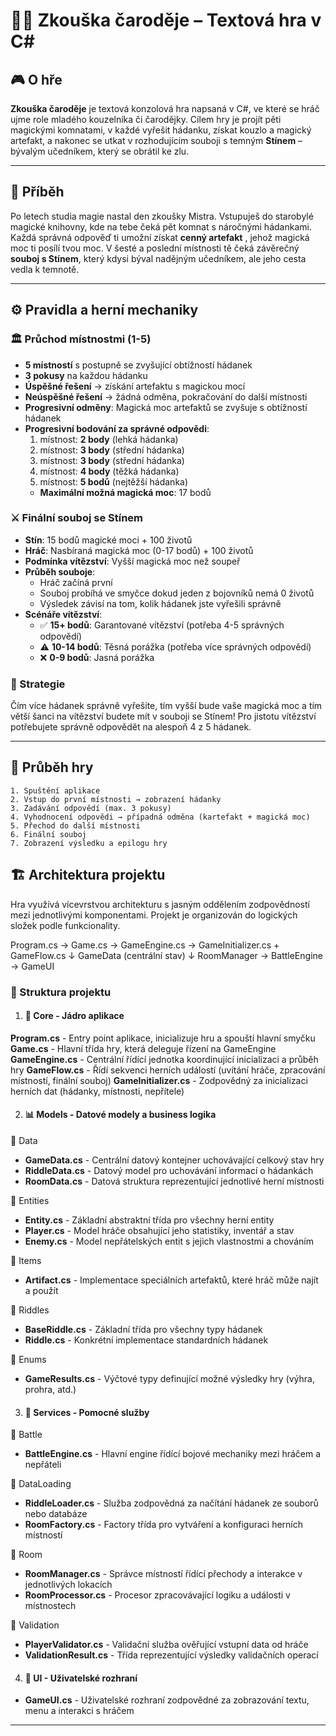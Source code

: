 # 🧙‍♂️ Zkouška čaroděje – Textová hra v C#

## 🎮 O hře
**Zkouška čaroděje** je textová konzolová hra napsaná v C#, ve které se hráč ujme role mladého kouzelníka či čarodějky. Cílem hry je projít pěti magickými komnatami, v každé vyřešit hádanku, získat kouzlo a magický artefakt, a nakonec se utkat v rozhodujícím souboji s temným **Stínem** – bývalým učedníkem, který se obrátil ke zlu.

---

## 📜 Příběh
Po letech studia magie nastal den zkoušky Mistra. Vstupuješ do starobylé magické knihovny, kde na tebe čeká pět komnat s náročnými hádankami. Každá správná odpověď ti umožní získat **cenný artefakt** , jehož magická moc ti posílí tvou moc. V šesté a poslední místnosti tě čeká závěrečný **souboj s Stínem**, který kdysi býval nadějným učedníkem, ale jeho cesta vedla k temnotě.

---

## ⚙️ Pravidla a herní mechaniky

### 🏛️ Průchod místnostmi (1-5)
- **5 místností** s postupně se zvyšující obtížností hádanek
- **3 pokusy** na každou hádanku
- **Úspěšné řešení** → získání artefaktu s magickou mocí
- **Neúspěšné řešení** → žádná odměna, pokračování do další místnosti
- **Progresivní odměny**: Magická moc artefaktů se zvyšuje s obtížností hádanek
- **Progresivní bodování za správné odpovědi**:
  1. místnost: **2 body** (lehká hádanka)
  2. místnost: **3 body** (střední hádanka)
  3. místnost: **3 body** (střední hádanka)
  4. místnost: **4 body** (těžká hádanka)
  5. místnost: **5 bodů** (nejtěžší hádanka)
  - **Maximální možná magická moc**: 17 bodů

### ⚔️ Finální souboj se Stínem 
- **Stín**: 15 bodů magické moci + 100 životů
- **Hráč**: Nasbíraná magická moc (0-17 bodů) + 100 životů
- **Podmínka vítězství**: Vyšší magická moc než soupeř
- **Průběh souboje**:
  - Hráč začíná první
  - Souboj probíhá ve smyčce dokud jeden z bojovníků nemá 0 životů
  - Výsledek závisí na tom, kolik hádanek jste vyřešili správně
- **Scénáře vítězství**:
  - ✅ **15+ bodů**: Garantované vítězství (potřeba 4-5 správných odpovědí)
  - ⚠️ **10-14 bodů**: Těsná porážka (potřeba více správných odpovědí)
  - ❌ **0-9 bodů**: Jasná porážka

### 🎯 Strategie
Čím více hádanek správně vyřešíte, tím vyšší bude vaše magická moc a tím větší šanci na vítězství budete mít v souboji se Stínem! Pro jistotu vítězství potřebujete správně odpovědět na alespoň 4 z 5 hádanek.

---

## 🧭 Průběh hry
```text
1. Spuštění aplikace
2. Vstup do první místnosti → zobrazení hádanky
3. Zadávání odpovědí (max. 3 pokusy)
4. Vyhodnocení odpovědi → případná odměna (kartefakt + magická moc)
5. Přechod do další místnosti
6. Finální souboj 
7. Zobrazení výsledku a epilogu hry
```

## 🏗️ Architektura projektu
Hra využívá vícevrstvou architekturu s jasným oddělením zodpovědností mezi jednotlivými komponentami. Projekt je organizován do logických složek podle funkcionality.

Program.cs → Game.cs → GameEngine.cs → GameInitializer.cs + GameFlow.cs
                                    ↓
                              GameData (centrální stav)
                                    ↓
                    RoomManager → BattleEngine → GameUI

### 📁 Struktura projektu
1. #### 🎯 Core - Jádro aplikace
**Program.cs** - Entry point aplikace, inicializuje hru a spouští hlavní smyčku
**Game.cs** - Hlavní třída hry, která deleguje řízení na GameEngine
**GameEngine.cs** - Centrální řídící jednotka koordinující inicializaci a průběh hry
**GameFlow.cs** - Řídí sekvenci herních událostí (uvítání hráče, zpracování místností, finální souboj)
**GameInitializer.cs** - Zodpovědný za inicializaci herních dat (hádanky, místnosti, nepřítele)                  

2. #### 📊 Models - Datové modely a business logika
📂 Data
- **GameData.cs** - Centrální datový kontejner uchovávající celkový stav hry
- **RiddleData.cs** - Datový model pro uchovávání informací o hádankách
- **RoomData.cs** - Datová struktura reprezentující jednotlivé herní místnosti

📂 Entities
- **Entity.cs** - Základní abstraktní třída pro všechny herní entity
- **Player.cs** - Model hráče obsahující jeho statistiky, inventář a stav
- **Enemy.cs** - Model nepřátelských entit s jejich vlastnostmi a chováním

📂 Items
- **Artifact.cs** - Implementace speciálních artefaktů, které hráč může najít a použít

📂 Riddles
- **BaseRiddle.cs** - Základní třída pro všechny typy hádanek
- **Riddle.cs** - Konkrétní implementace standardních hádanek

📂 Enums
- **GameResults.cs** - Výčtové typy definující možné výsledky hry (výhra, prohra, atd.)

3. #### 🔧 Services - Pomocné služby 
📂 Battle
- **BattleEngine.cs** - Hlavní engine řídící bojové mechaniky mezi hráčem a nepřáteli

📂 DataLoading
- **RiddleLoader.cs** - Služba zodpovědná za načítání hádanek ze souborů nebo databáze
- **RoomFactory.cs** - Factory třída pro vytváření a konfiguraci herních místností

📂 Room
- **RoomManager.cs** - Správce místností řídící přechody a interakce v jednotlivých lokacích
- **RoomProcessor.cs** - Procesor zpracovávající logiku a události v místnostech

📂 Validation
- **PlayerValidator.cs** - Validační služba ověřující vstupní data od hráče
- **ValidationResult.cs** - Třída reprezentující výsledky validačních operací

4. #### 🎨 UI - Uživatelské rozhraní
- **GameUI.cs** - Uživatelské rozhraní zodpovědné za zobrazování textu, menu a interakci s hráčem

---
